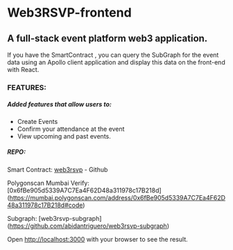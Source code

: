 # Web3RSVP-frontend

## A full-stack event platform web3 application.

If you have the SmartContract , you can query the SubGraph for the event data using an Apollo client application and display this data on the front-end with React.

### FEATURES:
##### Added features that allow users to:

- Create Events
- Confirm your attendance at the event
- View upcoming and past events.

##### REPO:

Smart Contract: [web3rsvp](https://github.com/abidantriguero/web3rsvp) -   Github

Polygonscan Mumbai Verify: [0x6fBe905d5339A7C7Ea4F62D48a311978c17B218d] (https://mumbai.polygonscan.com/address/0x6fBe905d5339A7C7Ea4F62D48a311978c17B218d#code)

Subgraph: [web3rsvp-subgraph] (https://github.com/abidantriguero/web3rsvp-subgraph)

Open [http://localhost:3000](http://localhost:3000) with your browser to see the result.
